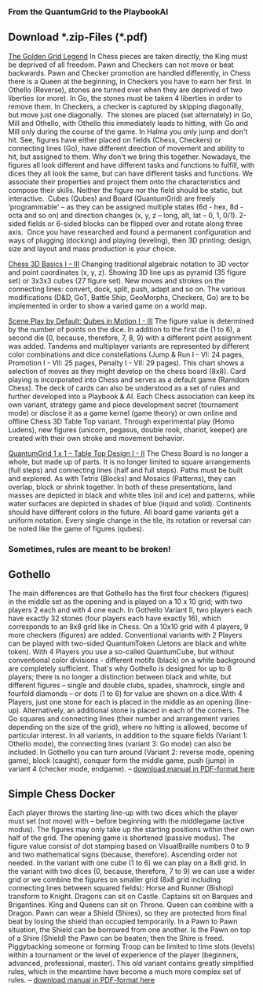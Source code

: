 <h3>From the QuantumGrid to the PlaybookAI</h3>
<h2>Download *.zip-Files (*.pdf)</h2>
<p><a href="https://github.com/DIY4E1/QuantumGrid/blob/main/manuals/Manual-The-Golden-Grid-Legend.zip">The Golden Grid Legend<a/> In Chess pieces are taken directly, the King must be deprived of all freedom. Pawn and Checkers can not move or beat backwards. Pawn and Checker promotion are handled differently, in Chess there is a Queen at the beginning, in Checkers you have to earn her first. In Othello (Reverse), stones are turned over when they are deprived of two liberties (or more). In Go, the stones must be taken 4 liberties in order to remove them. In Checkers, a checker is captured by skipping diagonally, but move just one diagonally.  The stones are placed (set alternately) in Go, Mill and Othello, with Othello this immediately leads to hitting, with Go and Mill only during the course of the game. In Halma you only jump and don't hit. See, figures have either placed on fields (Chess, Checkers) or connecting lines (Go), have different direction of movement and ability to hit, but assigned to them. Why don't we bring this together. Nowadays, the figures all look different and have different tasks and functions to fulfill, with dices they all look the same, but can have different tasks and functions. We associate their properties and project them onto the characteristics and compose their skills. Neither the figure nor the field should be static, but interactive.  Cubes (Qubes) and Board (QuantumGrid) are freely ‘programmable' – as they can be assigned multiple states (6d - hex, 8d - octa and so on) and direction changes (x, y, z – long, alt, lat – 0, 1, 0/1). 2-sided fields or 6-sided blocks can be flipped over and rotate along three axis.  Once you have researched and found a permanent configuration and ways of plugging (docking) and playing (leveling), then 3D printing; design, size and layout and mass production is your choice. </p>
<p><a href="https://github.com/DIY4E1/QuantumGrid/blob/main/manuals/Manual-Chess3D-Basics.zip">Chess 3D Basics I – III</a> Changing traditional algebraic notation to 3D vector and point coordinates (x, y, z). Showing 3D line ups as pyramid (35 figure set) or 3x3x3 cubes (27 figure set). New moves and strokes on the connecting lines: convert, dock, split, push, adapt and so on. The various modifications (D&D, GoT, Battle Ship, GeoMorphs, Checkers, Go) are to be implemented in order to show a varied game on a world map.</p>
<p><a href="https://github.com/DIY4E1/QuantumGrid/blob/main/manuals/Manual-Qubes-in-Motion.zip">Scene Play by Default: Qubes in Motion I - III</a> The figure value is determined by the number of points on the dice. In addition to the first die (1 to 6), a second die (0, because, therefore, 7, 8, 9) with a different point assignment was added. Tandems and multiplayer variants are represented by different color combinations and dice constellations (Jump & Run I - VI: 24 pages, Promotion I - VII: 25 pages, Penalty I - VII: 29 pages). This chart shows a selection of moves as they might develop on the chess board (8x8). Card playing is incorporated into Chess and serves as a default game (Ramdom Chess). The deck of cards can also be understood as a set of rules and further developed into a Playbook & AI. Each Chess association can keep its own variant, strategy game and piece development secret (tournament mode) or disclose it as a game kernel (game theory) or own online and offline Chess 3D Table Top variant. Through experimental play (Homo Ludens), new figures (unicorn, pegasus, double rook, chariot, keeper) are created with their own stroke and movement behavior.</p>
<p><a href="https://github.com/DIY4E1/QuantumGrid/blob/main/manuals/Manual-QuantumGrid_1x1_TableTopDesign.zip">QuantumGrid 1 x 1 –  Table Top Design I - II</a> The Chess Board is no longer a whole, but made up of parts. It is no longer limited to square arrangements (full steps) and connecting lines (half and full steps). Paths must be built and explored. As with Tetris (Blocks) and Mosaics (Patterns), they can overlap, block or shrink together. In both of these presentations, land masses are depicted in black and white tiles (oil and ice) and patterns, while water surfaces are depicted in shades of blue (liquid and solid). Continents should have different colors in the future. All board game variants get a uniform notation. Every single change in the tile, its rotation or reversal can be noted like the game of figures (qubes).</p>
<h3>Sometimes, rules are meant to be broken!</h3>
<h2>Gothello</h2>
<p>The main differences are that Gothello has the first four checkers (figures) in the middle set as the opening and is played on a 10 x 10 grid; with two players 2 each and with 4 one each. In Gothello Variant II, two players each have exactly 32 stones (four players each have exactly 16), which corresponds to an 8x8 grid like in Chess. On a 10x10 grid with 4 players, 9 more checkers (figures) are added. Conventional variants with 2 Players can be played with two-sided QuantumToken (Jetons are black and white token). With 4 Players you use a so-called QuantumCube, but without conventional color divisions - different motifs (black) on a white background are completely sufficient. That's why Gothello is designed for up to 6 players; there is no longer a distinction between black and white, but different figures – single and double clubs, spades, shamrock, single and fourfold diamonds – or dots (1 to 6) for value are shown on a dice.With 4 Players, just one stone for each is placed in the middle as an opening (line-up). Alternatively, an additional stone is placed in each of the corners. The Go squares and connecting lines (their number and arrangement varies depending on the size of the grid), where no hitting is allowed, become of particular interest. In all variants, in addition to the square fields (Variant 1: Othello mode), the connecting lines (variant 3: Go mode) can also be included. In Gothello you can turn around (Variant 2: reverse mode, opening game), block (caught), conquer form the middle game, push (jump) in variant 4 (checker mode, endgame). – <a href="https://github.com/DIY4E1/QuantumGrid/blob/main/manuals/Manual-for-Gothello.pdf">download manual in PDF-format here</a></p>
<h2>Simple Chess Docker</h2>
<p>Each player throws the starting line-up with two dices which the player must set (not move) with – before beginning with the middlegame (active modus). The figures may only take up the starting positions within their own half of the grid. The opening game is shortened (passive modus). The figure value consist of dot stamping based on VisualBraille numbers 0 to 9 and two mathematical signs (because, therefore). Ascending order not needed. In the variant with one cube (1 to 6) we can play on a 8x8 grid. In the variant with two dices (0, because, therefore, 7 to 9) we can use a wider grid or we combine the figures on smaller grid (8x8 grid including connecting lines between squared fields): Horse and Runner (Bishop) transform to Knight. Dragons can sit on Castle. Captains sit on Barques and Brigantines. King and Queens can sit on Throne. Queen can combine with a Dragon. Pawn can wear a Shield (Shires), so they are protected from final beat by losing the shield than occupied temporarily. In a Pawn to Pawn situation, the Shield can be borrowed from one another. Is the Pawn on top of a Shire (Shield) the Pawn can be beaten; then the Shire is freed. Piggybacking someone or forming Troop can be limited to time slots (levels) within a tournament or the level of experience of the player (beginners, advanced, professional, master). This old variant contains greatly simplified rules, which in the meantime have become a much more complex set of rules. – <a href="https://github.com/DIY4E1/QuantumGrid/blob/main/manuals/Manual-for-Chess-Docker.pdf">download manual in PDF-format here</a></p>
